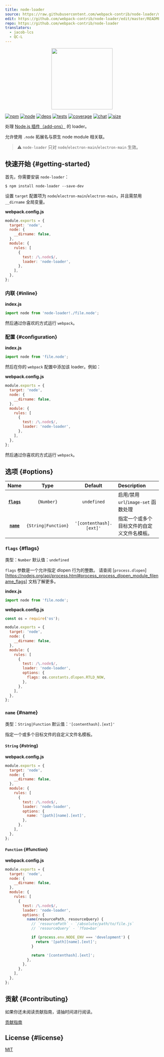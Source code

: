 ```yaml
---
title: node-loader
source: https://raw.githubusercontent.com/webpack-contrib/node-loader/master/README.md
edit: https://github.com/webpack-contrib/node-loader/edit/master/README.md
repo: https://github.com/webpack-contrib/node-loader
translators:
  - jacob-lcs
  - QC-L
---
```

<div align="center">
  <a href="https://github.com/webpack/webpack">
    <img width="200" height="200" src="https://webpack.js.org/assets/icon-square-big.svg">
  </a>
</div>

[![npm][npm]][npm-url]
[![node][node]][node-url]
[![deps][deps]][deps-url]
[![tests][tests]][tests-url]
[![coverage][cover]][cover-url]
[![chat][chat]][chat-url]
[![size][size]][size-url]



处理 [Node.js 插件（add-ons）](https://nodejs.org/dist/latest/docs/api/addons.html) 的 loader。

允许使用 `.node` 拓展名与原生 node module 相关联。

> ⚠ `node-loader` 只对 `node`/`electron-main`/`electron-main` 生效。

## 快速开始 {#getting-started}

首先，你需要安装 `node-loader`：

```console
$ npm install node-loader --save-dev
```

设置 `target` 配置项为 `node`/`electron-main`/`electron-main`，并且需禁用 `__dirname` 全局变量。

**webpack.config.js**

```js
module.exports = {
  target: 'node',
  node: {
    __dirname: false,
  },
  module: {
    rules: [
      {
        test: /\.node$/,
        loader: 'node-loader',
      },
    ],
  },
};
```

### 内联 {#inline}

**index.js**

```js
import node from 'node-loader!./file.node';
```

然后通过你喜欢的方式运行 `webpack`。

### 配置 {#configuration}

**index.js**

```js
import node from 'file.node';
```

然后在你的 `webpack` 配置中添加该 loader。例如：

**webpack.config.js**

```js
module.exports = {
  target: 'node',
  node: {
    __dirname: false,
  },
  module: {
    rules: [
      {
        test: /\.node$/,
        loader: 'node-loader',
      },
    ],
  },
};
```

然后通过你喜欢的方式运行 `webpack`。

## 选项 {#options}

|         Name          |         Type         |         Default         | Description                                                  |
| :-------------------: | :------------------: | :---------------------: | :----------------------------------------------------------- |
| **[`flags`](#flags)** |      `{Number}`      |       `undefined`       | 启用/禁用 `url`/`image-set` 函数处理       |
|  **[`name`](#name)**  | `{String\|Function}` | `'[contenthash].[ext]'` | 指定一个或多个目标文件的自定义文件名模板。 |

### `flags` {#flags}

类型：`Number`
默认值：`undefined`

`flags` 参数是一个允许指定 dlopen 行为的整数。
请查阅 [`process.dlopen`][https://nodejs.org/api/process.html#process_process_dlopen_module_filename_flags] 文档了解更多。

**index.js**

```js
import node from 'file.node';
```

**webpack.config.js**

```js
const os = require('os');

module.exports = {
  target: 'node',
  node: {
    __dirname: false,
  },
  module: {
    rules: [
      {
        test: /\.node$/,
        loader: 'node-loader',
        options: {
          flags: os.constants.dlopen.RTLD_NOW,
        },
      },
    ],
  },
};
```

### `name` {#name}

类型：`String|Function`
默认值：`'[contenthash].[ext]'`

指定一个或多个目标文件的自定义文件名模板。

#### `String` {#string}

**webpack.config.js**

```js
module.exports = {
  target: 'node',
  node: {
    __dirname: false,
  },
  module: {
    rules: [
      {
        test: /\.node$/,
        loader: 'node-loader',
        options: {
          name: '[path][name].[ext]',
        },
      },
    ],
  },
};
```

#### `Function` {#function}

**webpack.config.js**

```js
module.exports = {
  target: 'node',
  node: {
    __dirname: false,
  },
  module: {
    rules: [
      {
        test: /\.node$/,
        loader: 'node-loader',
        options: {
          name(resourcePath, resourceQuery) {
            // `resourcePath` - `/absolute/path/to/file.js`
            // `resourceQuery` - `?foo=bar`

            if (process.env.NODE_ENV === 'development') {
              return '[path][name].[ext]';
            }

            return '[contenthash].[ext]';
          },
        },
      },
    ],
  },
};
```

## 贡献 {#contributing}

如果你还未阅读贡献指南，请抽时间进行阅读。

[贡献指南](https://github.com/webpack-contrib/node-loader/blob/master/.github/CONTRIBUTING.md)

## License {#license}

[MIT](https://github.com/webpack-contrib/node-loader/blob/master/LICENSE)

[npm]: https://img.shields.io/npm/v/node-loader.svg
[npm-url]: https://npmjs.com/package/node-loader
[node]: https://img.shields.io/node/v/node-loader.svg
[node-url]: https://nodejs.org
[deps]: https://david-dm.org/webpack-contrib/node-loader.svg
[deps-url]: https://david-dm.org/webpack-contrib/node-loader
[tests]: https://github.com/webpack-contrib/node-loader/workflows/node-loader/badge.svg
[tests-url]: https://github.com/webpack-contrib/node-loader/actions
[cover]: https://codecov.io/gh/webpack-contrib/node-loader/branch/master/graph/badge.svg
[cover-url]: https://codecov.io/gh/webpack-contrib/node-loader
[chat]: https://badges.gitter.im/webpack/webpack.svg
[chat-url]: https://gitter.im/webpack/webpack
[size]: https://packagephobia.now.sh/badge?p=node-loader
[size-url]: https://packagephobia.now.sh/result?p=node-loader
